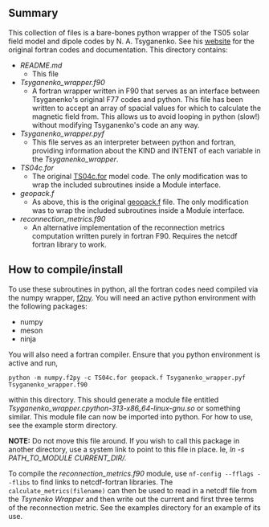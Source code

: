 ## Summary

This collection of files is a bare-bones python wrapper of the TS05 solar field model and dipole codes by N. A. Tsyganenko. See his [website](https://geo.phys.spbu.ru/~tsyganenko/empirical-models/) for the original fortran codes and documentation.  This directory contains:

 - *README.md* 
    - This file
 - *Tsyganenko_wrapper.f90*
    - A fortran wrapper written in F90 that serves as an interface between Tsyganenko's original F77 codes and python. This file has been written to accept an array of spacial values for which to calculate the magnetic field from. This allows us to avoid looping in python (slow!) without modifying Tsyganenko's code an any way.
 - *Tsyganenko_wrapper.pyf*
    - This file serves as an interpreter between python and fortran, providing information about the KIND and INTENT of each variable in the *Tsyganenko_wrapper*.  
 - *TS04c.for*
    - The original [TS04c.for](https://geo.phys.spbu.ru/~tsyganenko/empirical-models/magnetic_field/ts05/) model code.  The only modification was  to wrap the included subroutines inside a Module interface.
 - *geopack.f*
    - As above, this is the original [geopack.f](https://geo.phys.spbu.ru/~tsyganenko/empirical-models/coordinate_systems/geopack) file. The only modification was to wrap the included subroutines inside a Module interface.
 - *reconnection_metrics.f90*
    - An alternative implementation of the reconnection metrics computation written purely in fortran F90.  Requires the netcdf fortran library to work.

## How to compile/install

To use these subroutines in python, all the fortran codes need compiled via the numpy wrapper, [f2py](https://numpy.org/doc/stable/f2py/f2py.getting-started.html).  You will need an active python environment with the following packages:

 - numpy
 - meson
 - ninja

You will also need a fortran compiler.  Ensure that you python environment is active and run,
```
python -m numpy.f2py -c TS04c.for geopack.f Tsyganenko_wrapper.pyf Tsyganenko_wrapper.f90
```
within this directory.  This should generate a module file entitled *Tsyganenko_wrapper.cpython-313-x86_64-linux-gnu.so* or something similar. This module file can now be imported into python. For how to use, see the example storm directory.

**NOTE:** Do not move this file around. If you wish to call this package in another directory, use a system link to point to this file in place.  Ie, *ln -s PATH_TO_MODULE CURRENT_DIR/.*

To compile the *reconnection_metrics.f90* module, use ``` nf-config --fflags --flibs ``` to find links to netcdf-fortran libraries.  The ```calculate_metrics(filename)``` can then be used to read in a netcdf file from the *Tsynenko Wrapper* and then write out the current and first three terms of the reconnection metric.  See the examples directory for an example of its use.
